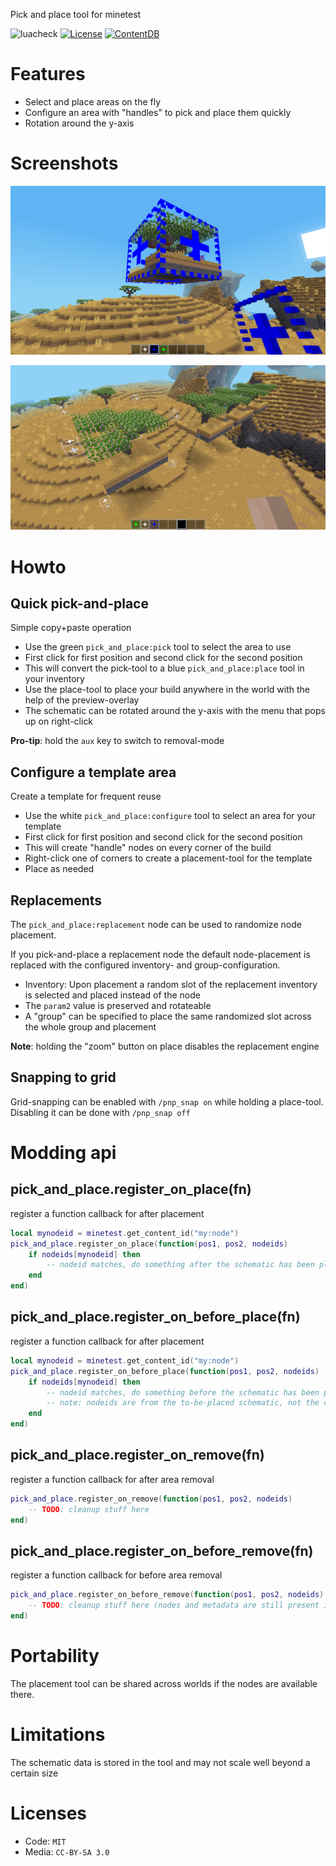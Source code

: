 Pick and place tool for minetest

![luacheck](https://github.com/BuckarooBanzay/pick_and_place/workflows/luacheck/badge.svg)
[![License](https://img.shields.io/badge/License-MIT-green.svg)](LICENSE)
[![ContentDB](https://content.minetest.net/packages/BuckarooBanzay/pick_and_place/shields/downloads/)](https://content.minetest.net/packages/BuckarooBanzay/pick_and_place/)

# Features

* Select and place areas on the fly
* Configure an area with "handles" to pick and place them quickly
* Rotation around the y-axis

# Screenshots

![Placement tool](./screenshot_place.png)

![Pickup handles](./screenshot_configure.png)

# Howto

## Quick pick-and-place

Simple copy+paste operation

* Use the green `pick_and_place:pick` tool to select the area to use
* First click for first position and second click for the second position
* This will convert the pick-tool to a blue `pick_and_place:place` tool in your inventory
* Use the place-tool to place your build anywhere in the world with the help of the preview-overlay
* The schematic can be rotated around the y-axis with the menu that pops up on right-click

**Pro-tip**: hold the `aux` key to switch to removal-mode

## Configure a template area

Create a template for frequent reuse

* Use the white `pick_and_place:configure` tool to select an area for your template
* First click for first position and second click for the second position
* This will create "handle" nodes on every corner of the build
* Right-click one of corners to create a placement-tool for the template
* Place as needed

## Replacements

The `pick_and_place:replacement` node can be used to randomize node placement.

If you pick-and-place a replacement node the default node-placement is replaced with the configured inventory- and group-configuration.

* Inventory: Upon placement a random slot of the replacement inventory is selected and placed instead of the node
* The `param2` value is preserved and rotateable
* A "group" can be specified to place the same randomized slot across the whole group and placement

**Note**: holding the "zoom" button on place disables the replacement engine

## Snapping to grid

Grid-snapping can be enabled with `/pnp_snap on` while holding a place-tool.
Disabling it can be done with `/pnp_snap off`

# Modding api

## pick_and_place.register_on_place(fn)

register a function callback for after placement

```lua
local mynodeid = minetest.get_content_id("my:node")
pick_and_place.register_on_place(function(pos1, pos2, nodeids)
    if nodeids[mynodeid] then
        -- nodeid matches, do something after the schematic has been placed into the world
    end
end)
```

## pick_and_place.register_on_before_place(fn)

register a function callback for after placement

```lua
local mynodeid = minetest.get_content_id("my:node")
pick_and_place.register_on_before_place(function(pos1, pos2, nodeids)
    if nodeids[mynodeid] then
        -- nodeid matches, do something before the schematic has been placed into the world
        -- note: nodeids are from the to-be-placed schematic, not the current world-data
    end
end)
```


## pick_and_place.register_on_remove(fn)

register a function callback for after area removal

```lua
pick_and_place.register_on_remove(function(pos1, pos2, nodeids)
    -- TODO: cleanup stuff here
end)
```

## pick_and_place.register_on_before_remove(fn)

register a function callback for before area removal

```lua
pick_and_place.register_on_before_remove(function(pos1, pos2, nodeids)
    -- TODO: cleanup stuff here (nodes and metadata are still present in-world)
end)
```


# Portability

The placement tool can be shared across worlds if the nodes are available there.

# Limitations

The schematic data is stored in the tool and may not scale well beyond a certain size

# Licenses

* Code: `MIT`
* Media: `CC-BY-SA 3.0`
